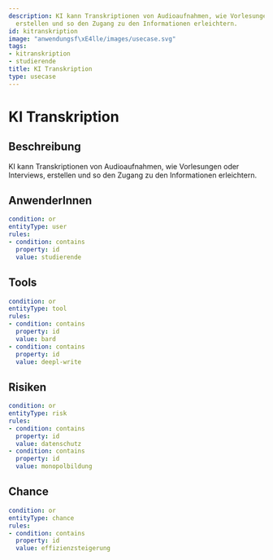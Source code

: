 ```yaml
---
description: KI kann Transkriptionen von Audioaufnahmen, wie Vorlesungen oder Interviews,
  erstellen und so den Zugang zu den Informationen erleichtern.
id: kitranskription
image: "anwendungsf\xE4lle/images/usecase.svg"
tags:
- kitranskription
- studierende
title: KI Transkription
type: usecase
---
```



# KI Transkription

## Beschreibung

KI kann Transkriptionen von Audioaufnahmen, wie Vorlesungen oder Interviews, erstellen und so den Zugang zu den Informationen erleichtern.

## AnwenderInnen

```yaml
condition: or
entityType: user
rules:
- condition: contains
  property: id
  value: studierende
```



## Tools

```yaml
condition: or
entityType: tool
rules:
- condition: contains
  property: id
  value: bard
- condition: contains
  property: id
  value: deepl-write
```



## Risiken

```yaml
condition: or
entityType: risk
rules:
- condition: contains
  property: id
  value: datenschutz
- condition: contains
  property: id
  value: monopolbildung
```



## Chance

```yaml
condition: or
entityType: chance
rules:
- condition: contains
  property: id
  value: effizienzsteigerung
```


